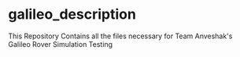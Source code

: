 # galileo_description
This Repository Contains all the files necessary for Team Anveshak's Galileo Rover Simulation Testing
